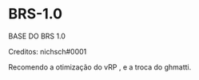 # BRS-1.0

BASE DO BRS 1.0

Creditos:
nichsch#0001

Recomendo a otimização do vRP , e a troca do ghmatti.
